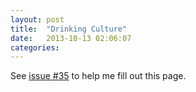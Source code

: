 ```yaml
---
layout: post
title:  "Drinking Culture"
date:   2013-10-13 02:06:07
categories:
---
```


See [issue #35](https://github.com/tech-event-attendance-pledge/tech-event-attendance-pledge.github.io/issues/35) to help me fill out this page.